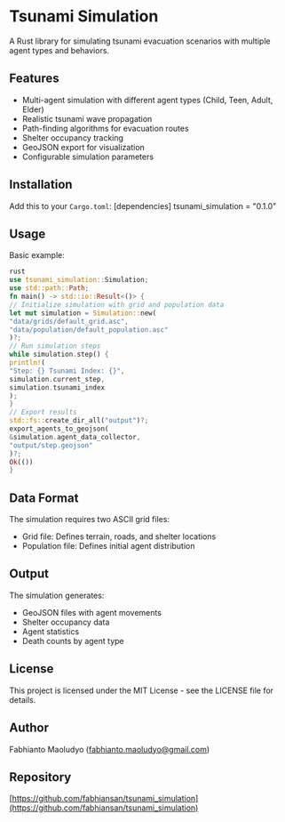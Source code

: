 # Tsunami Simulation

A Rust library for simulating tsunami evacuation scenarios with multiple agent types and behaviors.

## Features

- Multi-agent simulation with different agent types (Child, Teen, Adult, Elder)
- Realistic tsunami wave propagation
- Path-finding algorithms for evacuation routes
- Shelter occupancy tracking
- GeoJSON export for visualization
- Configurable simulation parameters

## Installation

Add this to your `Cargo.toml`:
[dependencies]
tsunami_simulation = "0.1.0"

## Usage

Basic example:
```rust
rust
use tsunami_simulation::Simulation;
use std::path::Path;
fn main() -> std::io::Result<()> {
// Initialize simulation with grid and population data
let mut simulation = Simulation::new(
"data/grids/default_grid.asc",
"data/population/default_population.asc"
)?;
// Run simulation steps
while simulation.step() {
println!(
"Step: {} Tsunami Index: {}",
simulation.current_step,
simulation.tsunami_index
);
}
// Export results
std::fs::create_dir_all("output")?;
export_agents_to_geojson(
&simulation.agent_data_collector,
"output/step.geojson"
)?;
Ok(())
}
```


## Data Format

The simulation requires two ASCII grid files:
- Grid file: Defines terrain, roads, and shelter locations
- Population file: Defines initial agent distribution

## Output

The simulation generates:
- GeoJSON files with agent movements
- Shelter occupancy data
- Agent statistics
- Death counts by agent type

## License

This project is licensed under the MIT License - see the LICENSE file for details.

## Author

Fabhianto Maoludyo (fabhianto.maoludyo@gmail.com)

## Repository

[https://github.com/fabhiansan/tsunami_simulation](https://github.com/fabhiansan/tsunami_simulation)